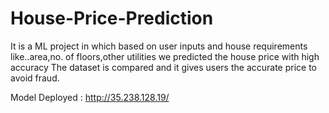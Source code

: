 # House-Price-Prediction
It is a ML project in which based on user inputs and house requirements like..area,no. of floors,other utilities we predicted the house price with high accuracy The dataset is compared and it gives users the accurate price to avoid fraud.

Model Deployed : http://35.238.128.19/
